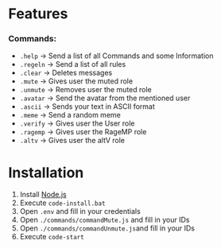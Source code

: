 # Features

### Commands:

- `.help` -> Send a list of all Commands and some Information
- `.regeln` -> Send a list of all rules
- `.clear` -> Deletes messages
- `.mute` -> Gives user the muted role
- `.unmute` -> Removes user the muted role
- `.avatar` -> Send the avatar from the mentioned user
- `.ascii` -> Sends your text in ASCII format
- `.meme` -> Send a random meme
- `.verify` -> Gives user the User role
- `.ragemp` -> Gives user the RageMP role
- `.altv` -> Gives user the altV role

# Installation

1. Install [Node.js](https://nodejs.org)
2. Execute `code-install.bat`
3. Open `.env` and fill in your credentials
4. Open `./commands/commandMute.js` and fill in your IDs 
5. Open `./commands/commandUnmute.js`and fill in your IDs
6. Execute `code-start`
